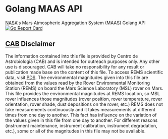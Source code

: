# Golang MAAS API

[NASA](https://www.nasa.gov)'s Mars Atmospheric Aggregation System (MAAS) Golang API
[![Go Report Card](https://goreportcard.com/badge/github.com/thee-engineer/go-maas)](https://goreportcard.com/report/github.com/thee-engineer/go-maas)

## [CAB](http://www.cab.inta.es/en/inicio) Disclaimer

The information contained into this file is provided by Centro de Astrobiologia (CAB) and is intended for outreach purposes only. Any other use is discouraged. CAB will take no responsibility for any result or publication made base on the content of this file. To access REMS scientific data, visit [PDS](http://pds.nasa.gov). The environmental magnitudes given into this file are obtained from the values read by the Rover Environmental Monitoring Station (REMS) on board the Mars Science Laboratory (MSL) rover on Mars. This file provides the environmental magnitudes at REMS location, so MSL rover influences those magnitudes (rover position, rover temperature, rover orientation, rover shade, dust depositions on the rover, etc.) REMS does not take measurements continuously and it takes measurements at different times from one day to another. This fact has influence on the variation of the values given in this file from one day to another. For different reasons (instrument maintenance, instrument calibration, instrument degradation, etc.),  some or all of the magnitudes in this file may not be available.

